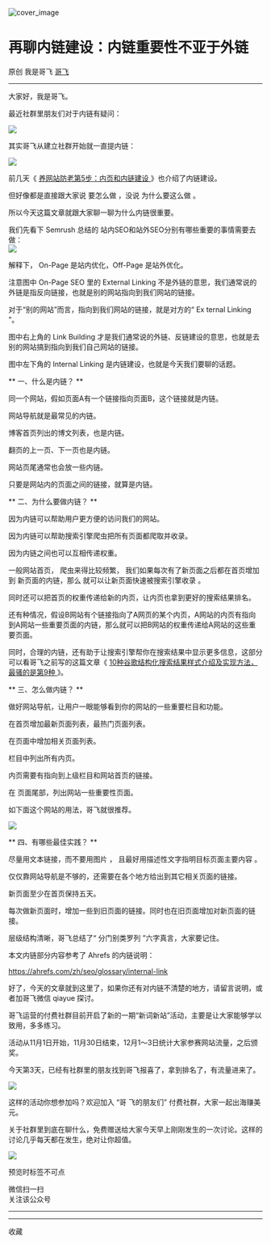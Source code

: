 ![cover_image](https://mmbiz.qpic.cn/sz_mmbiz_jpg/LBrX00GQeicvd8UJicXYuj9XWufkxMriaQUQSqPiaNK9Qic51TaT5lXlcWnYTbgKicL0MzQCbkE1GKfYWxvGEPnZVWfg/0?wx_fmt=jpeg)

#  再聊内链建设：内链重要性不亚于外链

原创  我是哥飞  [ 哥飞 ](javascript:void\(0\);)

__ _ _ _ _

大家好，我是哥飞。  

最近社群里朋友们对于内链有疑问：  

![](https://mmbiz.qpic.cn/sz_mmbiz_jpg/LBrX00GQeicvd8UJicXYuj9XWufkxMriaQUsng0A5WSXq7ODh2k3bKJhqHhuk6Lk0nrZYcIVrTR3bibp2REYoPibrWA/640?wx_fmt=jpeg)

其实哥飞从建立社群开始就一直提内链：  

![](https://mmbiz.qpic.cn/sz_mmbiz_jpg/LBrX00GQeicvd8UJicXYuj9XWufkxMriaQUpR484OSVR6d3mocJ5zolFIXNB7Pbv8fWPzc8qw2GOXgRlBz1CSMkog/640?wx_fmt=jpeg)

前几天《 [ 养网站防老第5步：内页和内链建设
](http://mp.weixin.qq.com/s?__biz=MjM5OTIzMzYyMA==&mid=2650080739&idx=1&sn=1685ea0a11d983c256820d49ef197446&chksm=bf3f34d88848bdcea3546d50ac8a8ee5cbafda8b0b9f71e4368a3f2492905091faa41f1035f5&scene=21#wechat_redirect)
》也介绍了内链建设。  

但好像都是直接跟大家说  要怎么做  ，没说  为什么要这么做  。

所以今天这篇文章就跟大家聊一聊为什么内链很重要。

我们先看下 Semrush 总结的  站内SEO和站外SEO分别有哪些重要的事情需要去做：  
![](https://mmbiz.qpic.cn/sz_mmbiz_png/LBrX00GQeicvd8UJicXYuj9XWufkxMriaQUYOL0O0SdCFEkicasfvvO3ca7t85qXbseUlqkEs8qiaHYrNcYFictlmVNA/640?wx_fmt=png)

解释下，  On-Page 是站内优化，Off-Page 是站外优化。

注意图中 On-Page SEO 里的 External Linking 不是外链的意思，我们通常说的外链是指反向链接，也就是别的网站指向到我们网站的链接。  

对于“别的网站”而言，指向到我们网站的链接，就是对方的“  Ex  ternal  Linking  ”。

图中右上角的 Link Building 才是我们通常说的外链、反链建设的意思，也就是去别的网站搞到指向到我们自己网站的链接。  

图中左下角的 Internal Linking 是内链建设，也就是今天我们要聊的话题。  

** 一、什么是内链？  **  

同一个网站，假如页面A有一个链接指向页面B，这个链接就是内链。  

网站导航就是最常见的内链。  

博客首页列出的博文列表，也是内链。

翻页的上一页、下一页也是内链。  

网站页尾通常也会放一些内链。  

只要是网站内的页面之间的链接，就算是内链。  

  

** 二、为什么要做内链？  **  

因为内链可以帮助用户更方便的访问我们的网站。  

因为内链可以帮助搜索引擎爬虫把所有页面都爬取并收录。

因为内链之间也可以互相传递权重。

一般网站首页，  爬虫来得比较频繁，  我们如果每次有了新页面之后都在首页增加到  新页面的内链，那么  就可以让新页面快速被搜索引擎收录  。

同时还可以把首页的权重传递给新的内页，让内页也拿到更好的搜索结果排名。

还有种情况，假设B网站有个链接指向了A网页的某个内页，A网站的内页有指向到A网站一些重要页面的内链，那么就可以把B网站的权重传递给A网站的这些重要页面。  

同时，合理的内链，还有助于让搜索引擎帮你在搜索结果中显示更多信息，这部分可以看哥飞之前写的这篇文章《 [
10种谷歌结构化搜索结果样式介绍及实现方法，最骚的是第9种
](http://mp.weixin.qq.com/s?__biz=MjM5OTIzMzYyMA==&mid=2650079358&idx=1&sn=8633a276dd94efc971cc2ca2239a34d6&chksm=bf3f31458848b853b74dfe41cebfc4da5c639a3519bf20bac7d3888bee99d27819c2cb95a999&scene=21#wechat_redirect)
》。  

  

** 三、怎么做内链？  **

做好网站导航，让用户一眼能够看到你的网站的一些重要栏目和功能。  

在首页增加最新页面列表，最热门页面列表。

在页面中增加相关页面列表。  

栏目中列出所有内页。  

内页需要有指向到上级栏目和网站首页的链接。

在  页面尾部，列出网站一些重要性页面。

如下面这个网站的用法，哥飞就很推荐。

![](https://mmbiz.qpic.cn/sz_mmbiz_png/LBrX00GQeicvd8UJicXYuj9XWufkxMriaQUyuy04ibNCuDRDrKrDgtdOYgdwHSvz4Yy535liaJn9RrXbibXScfhiaefTg/640?wx_fmt=png)

** 四、有哪些最佳实践？  **

尽量用文本链接，而不要用图片  ，  且最好用描述性文字指明目标页面主要内容  。

仅仅靠网站导航是不够的，还需要在各个地方给出到其它相关页面的链接。  

新页面至少在首页保持五天。

每次做新页面时，增加一些到旧页面的链接。同时也在旧页面增加对新页面的链接。

层级结构清晰，哥飞总结了“  分门别类罗列  ”六字真言，大家要记住。  

本文内链部分内容参考了 Ahrefs 的内链说明：

https://ahrefs.com/zh/seo/glossary/internal-link

好了，今天的文章就到这里了，如果你还有对内链不清楚的地方，请留言说明，或者加哥飞微信 qiayue 探讨。  

哥飞运营的付费社群目前开启了新的一期“新词新站”活动，主要是让大家能够学以致用，多多练习。  

活动从11月1日开始，11月30日结束，12月1～3日统计大家参赛网站流量，之后颁奖。  

今天第3天，已经有社群里的朋友找到哥飞报喜了，拿到排名了，有流量进来了。  

![](https://mmbiz.qpic.cn/sz_mmbiz_jpg/LBrX00GQeicvd8UJicXYuj9XWufkxMriaQUiagm16QlktiaJFicfsPqJWia04RVfSRRfHxeCHlOrhsrkDyg0BGvTmzS6w/640?wx_fmt=jpeg)

这样的活动你想参加吗？欢迎加入  “哥  飞的朋友们”  付费社群，大家一起出海赚美元。

关于社群里到底在聊什么，免费赠送给大家今天早上刚刚发生的一次讨论。这样的讨论几乎每天都在发生，绝对让你超值。  

![](https://mmbiz.qpic.cn/sz_mmbiz_jpg/LBrX00GQeicvd8UJicXYuj9XWufkxMriaQUwoQp52EF7UEuEQnpMBvfYDdGVBOTFCoruveibFzk81hsy7OB0pDRP9w/640?wx_fmt=jpeg)

  

  

预览时标签不可点

微信扫一扫  
关注该公众号





****



****



  收藏

